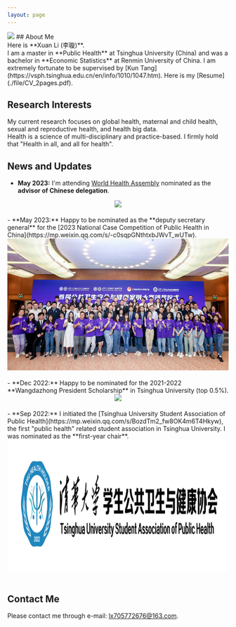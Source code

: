 ```yaml
---
layout: page
---
```


<img src="https://i.postimg.cc/g0Fvn6PK/pic2.jpg" class="floatpic" wdith="500">
## About Me
<br>Here is **Xuan Li (李璇)**.<br>
I am a master in **Public Health** at Tsinghua University (China) and was a bachelor in **Economic Statistics** at Renmin University of China. I am extremely fortunate to be supervised by [Kun Tang](https://vsph.tsinghua.edu.cn/en/info/1010/1047.htm). Here is my [Resume](./file/CV_2pages.pdf).

## Research Interests
My current research focuses on global health, maternal and child health, sexual and reproductive health, and health big data. <br>
Health is a science of multi-disciplinary and practice-based. I firmly hold that "Health in all, and all for health".

## News and Updates
- **May 2023:** I'm attending [World Health Assembly](https://www.who.int/about/governance/world-health-assembly/seventy-sixth-world-health-assembly) nominated as the **advisor of Chinese delegation**.
<div align=center>
<img src="/images/WHA.PNG" height=300>
</div>
<br>
- **May 2023:** Happy to be nominated as the **deputy secretary general** for the [2023 National Case Competition of Public Health in China](https://mp.weixin.qq.com/s/-c0sqpGNthtxbJWvT_wUTw).
<div align=center>
<img src="/images/case.jpg" height=300>
</div>
<br>
- **Dec 2022:** Happy to be nominated for the 2021-2022 **Wangdazhong President Scholarship** in Tsinghua University (top 0.5%).
<div align=center>
<img src="/images/award.jpg" height=300>
</div>
<br>
- **Sep 2022:** I initiated the [Tsinghua University Student Association of Public Health](https://mp.weixin.qq.com/s/BozdTm2_fw8OK4m6T4Hkyw), the first "public health" related student association in Tsinghua University. I was nominated as the **first-year chair**.
<div align=center>
<img src="/images/Association.png" height=300>
</div>
<br>

## Contact Me

Please contact me through e-mail: lx705772676@163.com.
